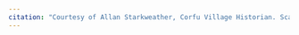 ```yaml
---
citation: "Courtesy of Allan Starkweather, Corfu Village Historian. Scanned from photocopy of document with Allan's annotations. Allan notes that this is taken from an 1866 Porter Store ad."
---
```

